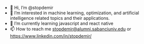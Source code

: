 - 👋 Hi, I’m @stopdemir
- 👀 I’m interested in machine learning, optimization, and artificial intelligence related topics and their applications. 
- 🌱 I’m currently learning javascript and react native
- 📫 How to reach me stopdemir@alumni.sabanciuniv.edu or https://www.linkedin.com/in/stopdemir/

<!---
stopdemir/stopdemir is a ✨ special ✨ repository because its `README.md` (this file) appears on your GitHub profile.
You can click the Preview link to take a look at your changes.
--->
